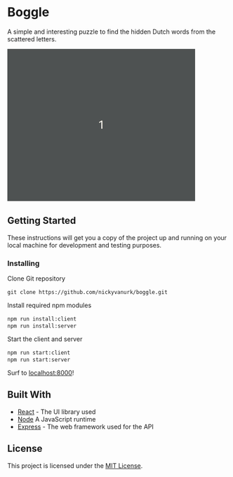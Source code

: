 # Boggle

A simple and interesting puzzle to find the hidden Dutch words from the scattered letters.

![Boggle demo](docs/boggle-demo.gif)

## Getting Started

These instructions will get you a copy of the project up and running on your local machine for development and testing purposes.

### Installing

Clone Git repository

```
git clone https://github.com/nickyvanurk/boggle.git
```

Install required npm modules

```
npm run install:client
npm run install:server
```

Start the client and server

```
npm run start:client
npm run start:server
```

Surf to [localhost:8000](http://localhost:8000)!

## Built With

* [React](http://www.dropwizard.io/1.0.2/docs/) - The UI library used
* [Node](https://nodejs.org/en/about/) A JavaScript runtime
* [Express](https://maven.apache.org/) - The web framework used for the API

## License

This project is licensed under the [MIT License](./LICENSE.md).
